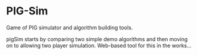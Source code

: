 # PIG-Sim
Game of PIG simulator and algorithm building tools. 

pigSim starts by comparing two simple demo algorithms and then moving on to allowing two player simulation. Web-based tool for this in the works...


